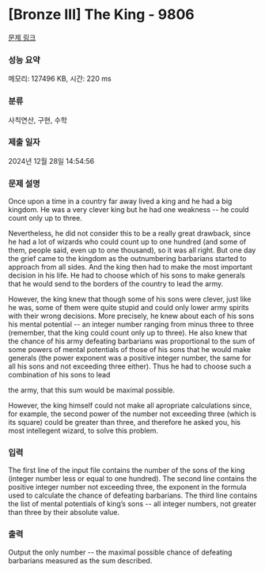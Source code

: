 # [Bronze III] The King - 9806 

[문제 링크](https://www.acmicpc.net/problem/9806) 

### 성능 요약

메모리: 127496 KB, 시간: 220 ms

### 분류

사칙연산, 구현, 수학

### 제출 일자

2024년 12월 28일 14:54:56

### 문제 설명

<p style="user-select: auto !important;">Once upon a time in a country far away lived a king and he had a big kingdom. He was a very clever king but he had one weakness -- he could count only up to three.</p>

<p style="user-select: auto !important;">Nevertheless, he did not consider this to be a really great drawback, since he had a lot of wizards who could count up to one hundred (and some of them, people said, even up to one thousand), so it was all right. But one day the grief came to the kingdom as the outnumbering barbarians started to approach from all sides. And the king then had to make the most important decision in his life. He had to choose which of his sons to make generals that he would send to the borders of the country to lead the army.</p>

<p style="user-select: auto !important;">However, the king knew that though some of his sons were clever, just like he was, some of them were quite stupid and could only lower army spirits with their wrong decisions. More precisely, he knew about each of his sons his mental potential -- an integer number ranging from minus three to three (remember, that the king could count only up to three). He also knew that the chance of his army defeating barbarians was proportional to the sum of some powers of mental potentials of those of his sons that he would make generals (the power exponent was a positive integer number, the same for all his sons and not exceeding three either). Thus he had to choose such a combination of his sons to lead</p>

<p style="user-select: auto !important;">the army, that this sum would be maximal possible.</p>

<p style="user-select: auto !important;">However, the king himself could not make all apropriate calculations since, for example, the second power of the number not exceeding three (which is its square) could be greater than three, and therefore he asked you, his most intellegent wizard, to solve this problem.</p>

### 입력 

 <p style="user-select: auto !important;">The first line of the input file contains the number of the sons of the king (integer number less or equal to one hundred). The second line contains the positive integer number not exceeding three, the exponent in the formula used to calculate the chance of defeating barbarians. The third line contains the list of mental potentials of king’s sons -- all integer numbers, not greater than three by their absolute value.</p>

### 출력 

 <p style="user-select: auto !important;">Output the only number -- the maximal possible chance of defeating barbarians measured as the sum described.</p>

